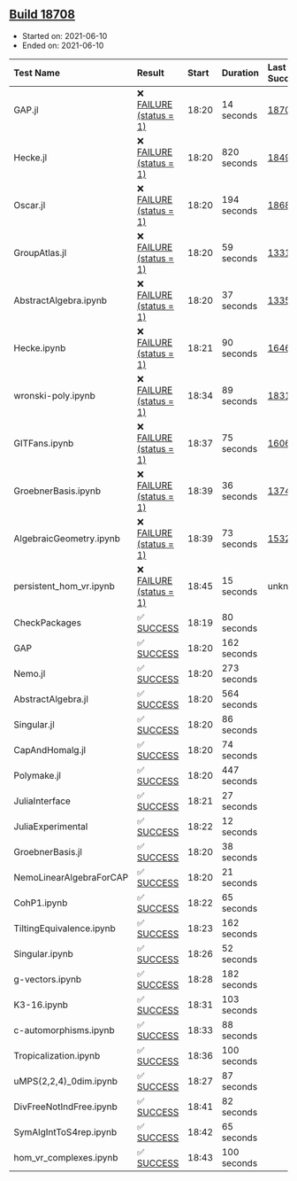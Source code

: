 ## [Build 18708](https://oscarci.mathematik.uni-kl.de/job/oscar/18708/)

* Started on: 2021-06-10
* Ended on: 2021-06-10

| Test Name    | Result | Start | Duration | Last Success | First Failure |
|:-------------|:-------|:------|:---------|:-------------|:--------------|
| GAP.jl | ❌ [FAILURE (status = 1)](https://oscarci.mathematik.uni-kl.de/job/oscar/18708/artifact/logs/build-18708/GAP.jl.log) | 18:20 | 14 seconds | [18707](https://oscarci.mathematik.uni-kl.de/job/oscar/18707/) | [18708](https://oscarci.mathematik.uni-kl.de/job/oscar/18708/) |
| Hecke.jl | ❌ [FAILURE (status = 1)](https://oscarci.mathematik.uni-kl.de/job/oscar/18708/artifact/logs/build-18708/Hecke.jl.log) | 18:20 | 820 seconds | [18490](https://oscarci.mathematik.uni-kl.de/job/oscar/18490/) | [18491](https://oscarci.mathematik.uni-kl.de/job/oscar/18491/) |
| Oscar.jl | ❌ [FAILURE (status = 1)](https://oscarci.mathematik.uni-kl.de/job/oscar/18708/artifact/logs/build-18708/Oscar.jl.log) | 18:20 | 194 seconds | [18684](https://oscarci.mathematik.uni-kl.de/job/oscar/18684/) | [18685](https://oscarci.mathematik.uni-kl.de/job/oscar/18685/) |
| GroupAtlas.jl | ❌ [FAILURE (status = 1)](https://oscarci.mathematik.uni-kl.de/job/oscar/18708/artifact/logs/build-18708/GroupAtlas.jl.log) | 18:20 | 59 seconds | [13311](https://oscarci.mathematik.uni-kl.de/job/oscar/13311/) | [13312](https://oscarci.mathematik.uni-kl.de/job/oscar/13312/) |
| AbstractAlgebra.ipynb | ❌ [FAILURE (status = 1)](https://oscarci.mathematik.uni-kl.de/job/oscar/18708/artifact/logs/build-18708/AbstractAlgebra.ipynb.log) | 18:20 | 37 seconds | [13355](https://oscarci.mathematik.uni-kl.de/job/oscar/13355/) | [13356](https://oscarci.mathematik.uni-kl.de/job/oscar/13356/) |
| Hecke.ipynb | ❌ [FAILURE (status = 1)](https://oscarci.mathematik.uni-kl.de/job/oscar/18708/artifact/logs/build-18708/Hecke.ipynb.log) | 18:21 | 90 seconds | [16463](https://oscarci.mathematik.uni-kl.de/job/oscar/16463/) | [16464](https://oscarci.mathematik.uni-kl.de/job/oscar/16464/) |
| wronski-poly.ipynb | ❌ [FAILURE (status = 1)](https://oscarci.mathematik.uni-kl.de/job/oscar/18708/artifact/logs/build-18708/wronski-poly.ipynb.log) | 18:34 | 89 seconds | [18314](https://oscarci.mathematik.uni-kl.de/job/oscar/18314/) | [18315](https://oscarci.mathematik.uni-kl.de/job/oscar/18315/) |
| GITFans.ipynb | ❌ [FAILURE (status = 1)](https://oscarci.mathematik.uni-kl.de/job/oscar/18708/artifact/logs/build-18708/GITFans.ipynb.log) | 18:37 | 75 seconds | [16068](https://oscarci.mathematik.uni-kl.de/job/oscar/16068/) | [16069](https://oscarci.mathematik.uni-kl.de/job/oscar/16069/) |
| GroebnerBasis.ipynb | ❌ [FAILURE (status = 1)](https://oscarci.mathematik.uni-kl.de/job/oscar/18708/artifact/logs/build-18708/GroebnerBasis.ipynb.log) | 18:39 | 36 seconds | [13748](https://oscarci.mathematik.uni-kl.de/job/oscar/13748/) | [13749](https://oscarci.mathematik.uni-kl.de/job/oscar/13749/) |
| AlgebraicGeometry.ipynb | ❌ [FAILURE (status = 1)](https://oscarci.mathematik.uni-kl.de/job/oscar/18708/artifact/logs/build-18708/AlgebraicGeometry.ipynb.log) | 18:39 | 73 seconds | [15322](https://oscarci.mathematik.uni-kl.de/job/oscar/15322/) | [15323](https://oscarci.mathematik.uni-kl.de/job/oscar/15323/) |
| persistent_hom_vr.ipynb | ❌ [FAILURE (status = 1)](https://oscarci.mathematik.uni-kl.de/job/oscar/18708/artifact/logs/build-18708/persistent_hom_vr.ipynb.log) | 18:45 | 15 seconds | unknown | unknown |
| CheckPackages | ✅ [SUCCESS](https://oscarci.mathematik.uni-kl.de/job/oscar/18708/artifact/logs/build-18708/CheckPackages.log) | 18:19 | 80 seconds |  |  |
| GAP | ✅ [SUCCESS](https://oscarci.mathematik.uni-kl.de/job/oscar/18708/artifact/logs/build-18708/GAP.log) | 18:20 | 162 seconds |  |  |
| Nemo.jl | ✅ [SUCCESS](https://oscarci.mathematik.uni-kl.de/job/oscar/18708/artifact/logs/build-18708/Nemo.jl.log) | 18:20 | 273 seconds |  |  |
| AbstractAlgebra.jl | ✅ [SUCCESS](https://oscarci.mathematik.uni-kl.de/job/oscar/18708/artifact/logs/build-18708/AbstractAlgebra.jl.log) | 18:20 | 564 seconds |  |  |
| Singular.jl | ✅ [SUCCESS](https://oscarci.mathematik.uni-kl.de/job/oscar/18708/artifact/logs/build-18708/Singular.jl.log) | 18:20 | 86 seconds |  |  |
| CapAndHomalg.jl | ✅ [SUCCESS](https://oscarci.mathematik.uni-kl.de/job/oscar/18708/artifact/logs/build-18708/CapAndHomalg.jl.log) | 18:20 | 74 seconds |  |  |
| Polymake.jl | ✅ [SUCCESS](https://oscarci.mathematik.uni-kl.de/job/oscar/18708/artifact/logs/build-18708/Polymake.jl.log) | 18:20 | 447 seconds |  |  |
| JuliaInterface | ✅ [SUCCESS](https://oscarci.mathematik.uni-kl.de/job/oscar/18708/artifact/logs/build-18708/JuliaInterface.log) | 18:21 | 27 seconds |  |  |
| JuliaExperimental | ✅ [SUCCESS](https://oscarci.mathematik.uni-kl.de/job/oscar/18708/artifact/logs/build-18708/JuliaExperimental.log) | 18:22 | 12 seconds |  |  |
| GroebnerBasis.jl | ✅ [SUCCESS](https://oscarci.mathematik.uni-kl.de/job/oscar/18708/artifact/logs/build-18708/GroebnerBasis.jl.log) | 18:20 | 38 seconds |  |  |
| NemoLinearAlgebraForCAP | ✅ [SUCCESS](https://oscarci.mathematik.uni-kl.de/job/oscar/18708/artifact/logs/build-18708/NemoLinearAlgebraForCAP.log) | 18:20 | 21 seconds |  |  |
| CohP1.ipynb | ✅ [SUCCESS](https://oscarci.mathematik.uni-kl.de/job/oscar/18708/artifact/logs/build-18708/CohP1.ipynb.log) | 18:22 | 65 seconds |  |  |
| TiltingEquivalence.ipynb | ✅ [SUCCESS](https://oscarci.mathematik.uni-kl.de/job/oscar/18708/artifact/logs/build-18708/TiltingEquivalence.ipynb.log) | 18:23 | 162 seconds |  |  |
| Singular.ipynb | ✅ [SUCCESS](https://oscarci.mathematik.uni-kl.de/job/oscar/18708/artifact/logs/build-18708/Singular.ipynb.log) | 18:26 | 52 seconds |  |  |
| g-vectors.ipynb | ✅ [SUCCESS](https://oscarci.mathematik.uni-kl.de/job/oscar/18708/artifact/logs/build-18708/g-vectors.ipynb.log) | 18:28 | 182 seconds |  |  |
| K3-16.ipynb | ✅ [SUCCESS](https://oscarci.mathematik.uni-kl.de/job/oscar/18708/artifact/logs/build-18708/K3-16.ipynb.log) | 18:31 | 103 seconds |  |  |
| c-automorphisms.ipynb | ✅ [SUCCESS](https://oscarci.mathematik.uni-kl.de/job/oscar/18708/artifact/logs/build-18708/c-automorphisms.ipynb.log) | 18:33 | 88 seconds |  |  |
| Tropicalization.ipynb | ✅ [SUCCESS](https://oscarci.mathematik.uni-kl.de/job/oscar/18708/artifact/logs/build-18708/Tropicalization.ipynb.log) | 18:36 | 100 seconds |  |  |
| uMPS(2,2,4)_0dim.ipynb | ✅ [SUCCESS](https://oscarci.mathematik.uni-kl.de/job/oscar/18708/artifact/logs/build-18708/uMPS-2-2-4-_0dim.ipynb.log) | 18:27 | 87 seconds |  |  |
| DivFreeNotIndFree.ipynb | ✅ [SUCCESS](https://oscarci.mathematik.uni-kl.de/job/oscar/18708/artifact/logs/build-18708/DivFreeNotIndFree.ipynb.log) | 18:41 | 82 seconds |  |  |
| SymAlgIntToS4rep.ipynb | ✅ [SUCCESS](https://oscarci.mathematik.uni-kl.de/job/oscar/18708/artifact/logs/build-18708/SymAlgIntToS4rep.ipynb.log) | 18:42 | 65 seconds |  |  |
| hom_vr_complexes.ipynb | ✅ [SUCCESS](https://oscarci.mathematik.uni-kl.de/job/oscar/18708/artifact/logs/build-18708/hom_vr_complexes.ipynb.log) | 18:43 | 100 seconds |  |  |

